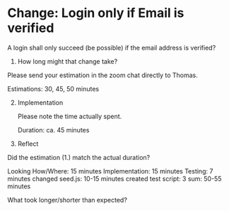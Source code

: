 # Change: Login only if Email is verified

A login shall only succeed (be possible) if the email address is verified?

1. How long might that change take?
  
  Please send your estimation in the zoom chat directly to Thomas.

  Estimations: 30, 45, 50 minutes

2. Implementation
  
   Please note the time actually spent.

   Duration: ca. 45 minutes

3. Reflect

  Did the estimation (1.) match the actual duration?

  Looking How/Where:     15 minutes
  Implementation:        15 minutes
  Testing:                7 minutes
  changed seed.js:    10-15 minutes
  created test script:    3
  sum:                50-55 minutes

  What took longer/shorter than expected?

